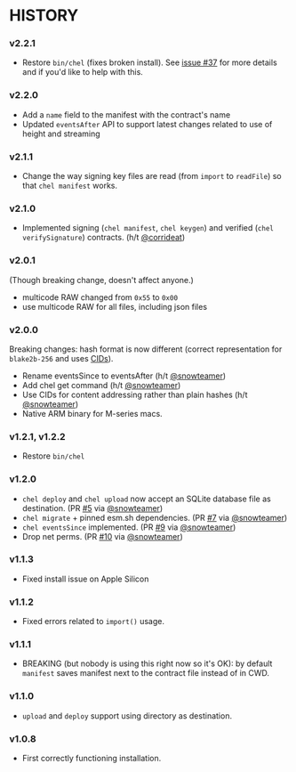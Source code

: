 # HISTORY

### v2.2.1

- Restore `bin/chel` (fixes broken install). See [issue #37](https://github.com/okTurtles/chel/issues/37) for more details and if you'd like to help with this.

### v2.2.0

- Add a `name` field to the manifest with the contract's name
- Updated `eventsAfter` API to support latest changes related to use of height and streaming

### v2.1.1

- Change the way signing key files are read (from `import` to `readFile`) so that `chel manifest` works.

### v2.1.0

- Implemented signing (`chel manifest`, `chel keygen`) and verified (`chel verifySignature`) contracts. (h/t [@corrideat](https://github.com/okTurtles/chel/pull/27))

### v2.0.1

(Though breaking change, doesn't affect anyone.)

- multicode RAW changed from `0x55` to `0x00`
- use multicode RAW for all files, including json files

### v2.0.0

Breaking changes: hash format is now different (correct representation for `blake2b-256` and uses [CIDs](https://github.com/multiformats/cid)).

- Rename eventsSince to eventsAfter (h/t [@snowteamer](https://github.com/okTurtles/chel/pull/15))
- Add chel get command  (h/t [@snowteamer](https://github.com/okTurtles/chel/pull/16))
- Use CIDs for content addressing rather than plain hashes (h/t [@snowteamer](https://github.com/okTurtles/chel/pull/21))
- Native ARM binary for M-series macs.

### v1.2.1, v1.2.2

- Restore `bin/chel`

### v1.2.0

- `chel deploy` and `chel upload` now accept an SQLite database file as destination. (PR [#5](https://github.com/okTurtles/chel/pull/5) via [@snowteamer](https://github.com/snowteamer))
- `chel migrate` + pinned esm.sh dependencies. (PR [#7](https://github.com/okTurtles/chel/pull/7) via [@snowteamer](https://github.com/snowteamer))
- `chel eventsSince` implemented. (PR [#9](https://github.com/okTurtles/chel/pull/9) via [@snowteamer](https://github.com/snowteamer))
- Drop net perms. (PR [#10](https://github.com/okTurtles/chel/pull/10) via [@snowteamer](https://github.com/snowteamer))

### v1.1.3

- Fixed install issue on Apple Silicon

### v1.1.2

- Fixed errors related to `import()` usage.

### v1.1.1

- BREAKING (but nobody is using this right now so it's OK): by default `manifest` saves manifest next to the contract file instead of in CWD.

### v1.1.0

- `upload` and `deploy` support using directory as destination.

### v1.0.8

- First correctly functioning installation.

